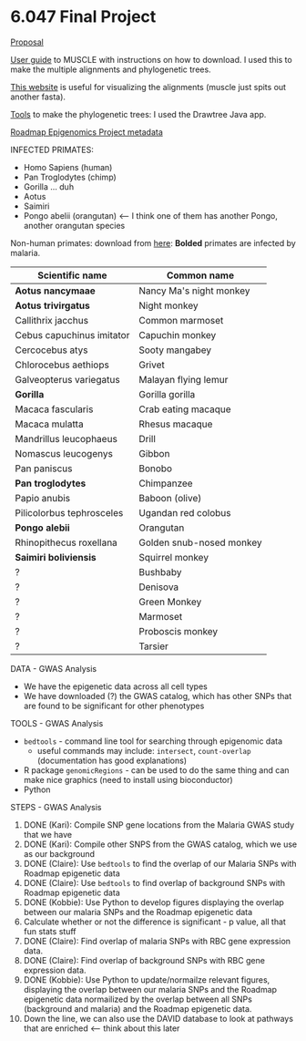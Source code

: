# 6.047 Final Project

[Proposal][proposal]

[User guide][muscle] to MUSCLE with instructions on how to download. I used this to make the multiple alignments and phylogenetic trees.

[This website][muscleviz] is useful for visualizing the alignments (muscle just spits out another fasta).

[Tools][drawtree] to make the phylogenetic trees: I used the Drawtree Java app.

[Roadmap Epigenomics Project metadata][roadmap]

INFECTED PRIMATES:

-   Homo Sapiens (human)
-   Pan Troglodytes (chimp)
-   Gorilla ... duh
-   Aotus
-   Saimiri
-   Pongo abelii (orangutan) <-- I think one of them has another Pongo, another orangutan species

Non-human primates: download from [here][usc]:
**Bolded** primates are infected by malaria.

| Scientific name           | Common name              |
| ------------------------- | ------------------------ |
| **Aotus nancymaae**       | Nancy Ma's night monkey  |
| **Aotus trivirgatus**     | Night monkey             |
| Callithrix jacchus        | Common marmoset          |
| Cebus capuchinus imitator | Capuchin monkey          |
| Cercocebus atys           | Sooty mangabey           |
| Chlorocebus aethiops      | Grivet                   |
| Galveopterus variegatus   | Malayan flying lemur     |
| **Gorilla**               | Gorilla gorilla          |
| Macaca fascularis         | Crab eating macaque      |
| Macaca mulatta            | Rhesus macaque           |
| Mandrillus leucophaeus    | Drill                    |
| Nomascus leucogenys       | Gibbon                   |
| Pan paniscus              | Bonobo                   |
| **Pan troglodytes**       | Chimpanzee               |
| Papio anubis              | Baboon (olive)           |
| Pilicolorbus tephrosceles | Ugandan red colobus      |
| **Pongo alebii**          | Orangutan                |
| Rhinopithecus roxellana   | Golden snub-nosed monkey |
| **Saimiri boliviensis**   | Squirrel monkey          |
| ?                         | Bushbaby                 |
| ?                         | Denisova                 |
| ?                         | Green Monkey             |
| ?                         | Marmoset                 |
| ?                         | Proboscis monkey         |
| ?                         | Tarsier                  |

DATA - GWAS Analysis

-   We have the epigenetic data across all cell types
-   We have downloaded (?) the GWAS catalog, which has other SNPs that are found to be significant for other phenotypes

TOOLS - GWAS Analysis

-   `bedtools` - command line tool for searching through epigenomic data
    -   useful commands may include: `intersect`, `count-overlap` (documentation has good explanations)
-   R package `genomicRegions` - can be used to do the same thing and can make nice graphics (need to install using bioconductor)
-   Python

STEPS - GWAS Analysis

1.  DONE (Kari): Compile SNP gene locations from the Malaria GWAS study that we have
1.  DONE (Kari): Compile other SNPS from the GWAS catalog, which we use as our background
1.  DONE (Claire): Use `bedtools` to find the overlap of our Malaria SNPs with Roadmap epigenetic data
1.  DONE (Claire): Use `bedtools` to find overlap of background SNPs with Roadmap epigenetic data
1.  DONE (Kobbie): Use Python to develop figures displaying the overlap between our malaria SNPs and the Roadmap epigenetic data
1.  Calculate whether or not the difference is significant - p value, all that fun stats stuff
1.  DONE (Claire): Find overlap of malaria SNPs with RBC gene expression data.
1.  DONE (Claire): Find overlap of background SNPs with RBC gene expression data.
1.  DONE (Kobbie): Use Python to update/normailze relevant figures, displaying the overlap between our malaria SNPs and the Roadmap epigenetic data normailized by the overlap between all SNPs (background and malaria) and the Roadmap epigenetic data.
1.  Down the line, we can also use the DAVID database to look at pathways that are enriched <-- think about this later

[proposal]: https://docs.google.com/document/d/1F0Ke9Pjggio1-GSsk4dtYaaRajI1zjJQ_VCiW0mkeaQ/edit#
[usc]: http://hgdownload.cse.ucsc.edu/goldenPath/panPan2/bigZips/
[roadmap]: https://docs.google.com/spreadsheets/d/1yikGx4MsO9Ei36b64yOy9Vb6oPC5IBGlFbYEt-N6gOM/edit#gid=15
[muscle]: http://www.drive5.com/muscle/muscle.html
[muscleviz]: https://www.ebi.ac.uk/Tools/msa/mview/
[drawtree]: http://evolution.genetics.washington.edu/phylip.html
